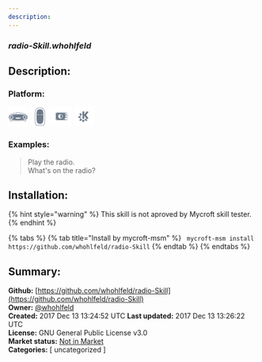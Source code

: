 ```yaml
---
description: 
---
```


### _radio-Skill.whohlfeld_  
## Description:  
  
### Platform:  
 ![Mark I](../.gitbook/assets/mark-1-icon.png)  ![Mark II](../.gitbook/assets/mark-2-icon.png)  ![Picroft](../.gitbook/assets/picroft-icon.png)  ![plasmoid](../.gitbook/assets/kde.png)   
### Examples:  
> Play the radio.  
> What's on the radio?  
  
## Installation:  
{% hint style="warning" %}
This skill is not aproved by Mycroft skill tester.
{% endhint %}
    
{% tabs %}
{% tab title="Install by mycroft-msm" %}
``` mycroft-msm install https://github.com/whohlfeld/radio-Skill```
{% endtab %}
  {% endtabs %}
    
## Summary:  
**Github:** [https://github.com/whohlfeld/radio-Skill](https://github.com/whohlfeld/radio-Skill)  
**Owner:** [@whohlfeld](https://github.com/whohlfeld)  
**Created:** 2017 Dec 13 13:24:52 UTC  **Last updated:** 2017 Dec 13 13:26:22 UTC  
**License:** GNU General Public License v3.0  
**Market status:** [Not in Market](https://market.mycroft.ai/skill/)  
**Categories:** [ uncategorized ]   
